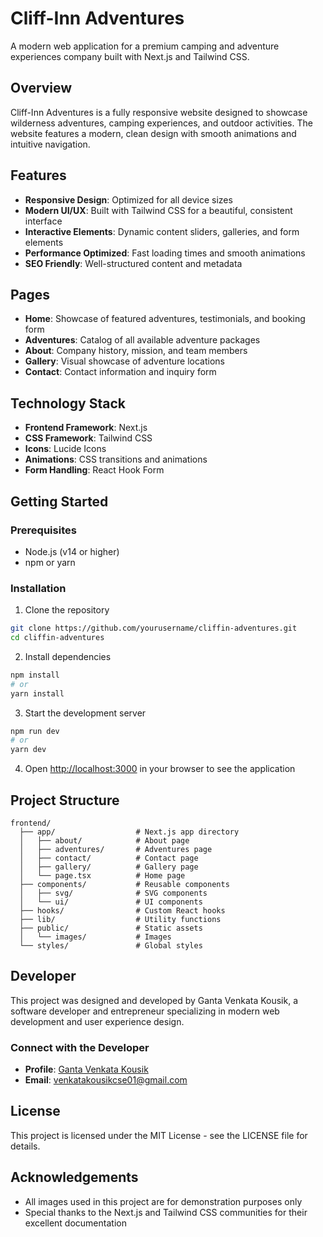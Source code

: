 # Cliff-Inn Adventures

A modern web application for a premium camping and adventure experiences company built with Next.js and Tailwind CSS.

## Overview

Cliff-Inn Adventures is a fully responsive website designed to showcase wilderness adventures, camping experiences, and outdoor activities. The website features a modern, clean design with smooth animations and intuitive navigation.

## Features

- **Responsive Design**: Optimized for all device sizes
- **Modern UI/UX**: Built with Tailwind CSS for a beautiful, consistent interface
- **Interactive Elements**: Dynamic content sliders, galleries, and form elements
- **Performance Optimized**: Fast loading times and smooth animations
- **SEO Friendly**: Well-structured content and metadata

## Pages

- **Home**: Showcase of featured adventures, testimonials, and booking form
- **Adventures**: Catalog of all available adventure packages
- **About**: Company history, mission, and team members
- **Gallery**: Visual showcase of adventure locations
- **Contact**: Contact information and inquiry form

## Technology Stack

- **Frontend Framework**: Next.js
- **CSS Framework**: Tailwind CSS
- **Icons**: Lucide Icons
- **Animations**: CSS transitions and animations
- **Form Handling**: React Hook Form

## Getting Started

### Prerequisites

- Node.js (v14 or higher)
- npm or yarn

### Installation

1. Clone the repository
```bash
git clone https://github.com/yourusername/cliffin-adventures.git
cd cliffin-adventures
```

2. Install dependencies
```bash
npm install
# or
yarn install
```

3. Start the development server
```bash
npm run dev
# or
yarn dev
```

4. Open [http://localhost:3000](http://localhost:3000) in your browser to see the application

## Project Structure

```
frontend/
  ├── app/                  # Next.js app directory
  │   ├── about/            # About page
  │   ├── adventures/       # Adventures page
  │   ├── contact/          # Contact page
  │   ├── gallery/          # Gallery page
  │   └── page.tsx          # Home page
  ├── components/           # Reusable components
  │   ├── svg/              # SVG components
  │   └── ui/               # UI components
  ├── hooks/                # Custom React hooks
  ├── lib/                  # Utility functions
  ├── public/               # Static assets
  │   └── images/           # Images
  └── styles/               # Global styles
```

## Developer

This project was designed and developed by Ganta Venkata Kousik, a software developer and entrepreneur specializing in modern web development and user experience design.

### Connect with the Developer

- **Profile**: [Ganta Venkata Kousik](https://linktr.ee/GantaVenkataKousik)
- **Email**: venkatakousikcse01@gmail.com

## License

This project is licensed under the MIT License - see the LICENSE file for details.

## Acknowledgements

- All images used in this project are for demonstration purposes only
- Special thanks to the Next.js and Tailwind CSS communities for their excellent documentation 